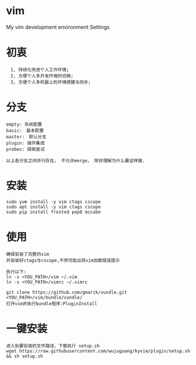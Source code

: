 # vim
My vim development environment Settings

# 初衷
	　1, 持续化改进个人工作环境;
	　2, 方便个人多开发环境的切换;
	　3, 方便个人多机器上的环境搭建与同步;

# 分支
	empty: 系统配置
	basic:　基本配置
	master:　默认分支
	plugin: 插件集成
	probes: 探索尝试

	以上各分支之间并行存在， 不允许merge， 除非理解为什么要这样做．

# 安装
    sudo yum install -y vim ctags cscope
    sudo apt install -y vim ctags cscope
    sudo pip install frosted pep8 mccabe

# 使用
	确保安装了完整的vim
	并安装好ctags与cscope,不然可能出现vim加载错误提示

	执行以下:
	ln -s <YOU_PATH>/vim ~/.vim
	ln -s <YOU_PATH>/vimrc ~/.vimrc

	git clone https://github.com/gmarik/vundle.git <YOU_PATH>/vim/bundle/vundle/
	打开vim并执行bundle程序:PluginInstall

# 一键安装
	进入到要安装的文件路径，下载执行 setup.sh
	wget https://raw.githubusercontent.com/wujuguang/kyvim/plugin/setup.sh && sh setup.sh
